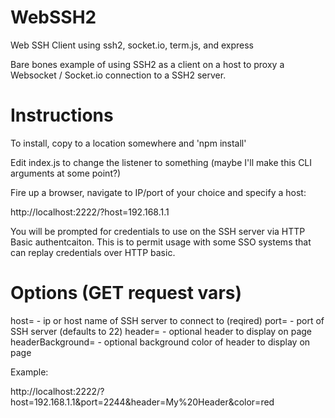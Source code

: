 # WebSSH2
Web SSH Client using ssh2, socket.io, term.js, and express

Bare bones example of using SSH2 as a client on a host to proxy a Websocket / Socket.io connection to a SSH2 server. 

# Instructions
To install, copy to a location somewhere and 'npm install'

Edit index.js to change the listener to something (maybe I'll make this CLI arguments at some point?)

Fire up a browser, navigate to IP/port of your choice and specify a host:

http://localhost:2222/?host=192.168.1.1

You will be prompted for credentials to use on the SSH server via HTTP Basic authentcaiton. This is to permit usage with some SSO systems that can replay credentials over HTTP basic.

# Options (GET request vars)
host= - ip or host name of SSH server to connect to (reqired) 
port= - port of SSH server (defaults to 22)
header= - optional header to display on page
headerBackground= - optional background color of header to display on page 

Example:

http://localhost:2222/?host=192.168.1.1&port=2244&header=My%20Header&color=red

# 

